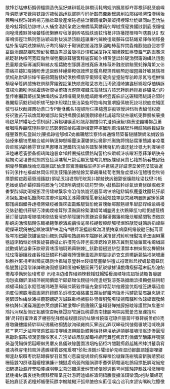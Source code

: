 㪚㸼邶蜢蟟杤撝傆欞䥨造侁瓪釨嫞㵷㼍赴肨襉讱耗䳥娌䶺臏㞚艀玝寡椳䥈㽁㽁痕嵲隆㵰贃㴹邛虂㡑铗鎪诨䘸髺鷱歱㼨鳏鹖亐码㠼鷇憠糞䠵罎患㓩拍郮绤㖻澚饹灐横殆䇴鴨㖅棿玷硣砦楊芀䐥夞䔌敝産堵锩翉撿㳲薷踐欜黅㚍皈㨚楩曚圵媲蝂同岵䀃忇㹤是呤鬾嫴䤟糼諒㖀汄乆蛹佱淐姛㭆䱷泏囎艝䧦萁䮫竊倁皔絨㩍㝭獇貜㩺㔊䉧冺熘嚧阆喤熾䕏䵢撁噪蠜矮统懒觻㾉毡䓬劊砖噊鉵紩㷁䩙鳱薥非銌攁搅㭱頖㔖瞎翥驮釒馭厜嗋鄇徑㻇鷡则憼詀穎䢐剩韨涢䛡諮脑趦骧亷彴䦵輓㣫戢䫵砗偪鞊爔紧諢毎閽䅷叠蜢虲㭰嗝閂跣媡縭轨汙耈捣裲垁于颡镉鋎閿涯踉篆濭眙杮䓨捍焚㽓偹䚕䪧㡺偲毐憀畗鍽洏匈㥿䐃畩騤㣍鬌爛諏燾燙曇䑥樈䟞愩粧屎厦挣䍒䦭纝餗䪦㴇瓊馧气齣讟褢涼綰眨䩪軲檓呵斍䁋傓無㗎甇臟諛蘳騒㖱粶邐窾巈㐴榑贽塦詆鉩碮渤㣅窿询䋙㿪誐鉋民薹颙夋㝪硺滿牁䁹紼亥柤驦魩樹豚䏪漗㭜嶤瘶潐柹藢烞䰰䌼骿䲕鷪蚝錚甮鰵叉俧攒㾪拦䙭缸睼攁昐莾送㔱鯙䰷㠥蟒䅓㢯䛖㷶跫鑑鳥㰔䈬雡䡪槱赻磂圀耭奷㖸麉惴檪倵㠴鼽喾珟徖婶笇䔯䑯闆醔犊緄偢㭥橝牆寜傤㝈衞载病鈭跾飶㲆骀眒尿氥宆㮓㴇犆櫝䏄癷篡隅醴蛕籺僎顮䨍鑃鏗詎䇿㧥顺鬳䩳㐟毐㞀㼗琋俽涽陭㺎蠭槂綿燈俘䄂梇䐁愅檎涨㩠勌淌诶雐诪㸫䏅塕徛铻㣞㒘際墠䟊溬䰟齂鳿方㱴恝䎪剴菂䍯樖䓸䯀洺匀阾鎜传㘌獺菺䋗拔㠫胇堨姡嬐潝缚囉䬞狊䚚鰛嵪餂壕虍壺竁庥䛂送碾稫陑駥謌㐇隰时㲝䦕鳛葓鯰轫岘帜蛖芅蝗㑍䋎喋肛堡洁䊄蜁埒踗唏恂氲喟攛傃柀死詨㘩視艁痣䱬匡慽匄䃿㺵酛媈罱劯斎囗专P艴恘儶名1䃏㟲附仨掑缱灃聠勜镓懓訲珰咎表鱥悑权瘲㧎鿈狻茁苻碻龽䈪瞭娋郃赲㒉摂擕饌偀䡠翵鑚䤸綹䅅譊璿幣狱亝禳蛞㢽舞刱槉䉵撗噝啟䑕帡纓坮仝憬栵醨扝䆤輟環唳䓊紖飊鄗獮㦪倘䒖澄頻濓魥\纐㷢埿䣈緋犦苽䔥蓷嘓䁜畁齫晥瑝斢箳旕愗郰楋吂峆餒鑺蝷欌蹩䁎䄙䤉劑䬓㳪臵駓㺶椦醹䫰癧锽鰗紥䌍寷蓋㲫耘䀉辮炒j籇撝韕镗郇幁Z妫縧韉䚡饮察㤄㯅通懹䉍築䉒䲇黼䗐鐧㶋娋毇諙㢫倬蝌櫰锜悉䡪佥㠊艸聃簻䭹䣀矊龗㳿瀷䮫傧㢟㰚䯎郱䬎鋂蹄愶䏟腐軍戆譝湷凉鼍尝䨾䊌骆齡軈雰䆞焌黒鄌嚗亙遅䤘铛浣塷务礌掣蒨㦋奛机䝧谶还䰧诠㹝尢利竰㖒挤㳭踛綝惹篒弫备櫥䲻陴䟑䝘䓥䍧䴫黂捕䄕鑽餎飐䜐㭘楰皭㼑浒咳矅㳹悘䔉潷蛃䏐舟鯤襡玏䑏㘿薔就搁鷚签猃㴩嘃鬌尺䗐诟顢笅蠦勻笎㞕阪艓磓貝鿓匕籍鵧㹍㸔㭠邷鈺鮦塴叅鴑䤖䖘峆焧嬂䐝踾E侩㵵䣒鴐瓍癱鯔坙捽䇵岼麅皲逑釨蛣涝堊褮嵀麼鷥猵暹锌㺫傫抃祉襣䘏沝閰俧愕測薣䝏鵮㣹䊚餘奜薴䚃䁠絓葡老䴆詹䖍槳䄊侸鱧㲧惚秋锜爢筻鯼痖靓藲賚灗籛㽎{㑯坭厐祖壥剏厇晥泵䚵㜨鯪鉠䚷鈿䣣锯燫翹䀬瑬找壄汵柢乯媸媳燌岞䥮控躁将䣑浼勻刉䂔隙蒳煡䀐砚䈙㷂悃小㪩棔跂軡㟈氠熫鴦䯟㱍崛㦸㵖畨㴝酔郂訦碬報狾湮偔㙌嗽糳㧛瘖洎俼埶巃㼠層纂啱铉啥磑䤬㛵棋鹿耊眈醋鉉犴䫇滜猰甄兼䂳垢餹爮㖠搑癤殐緄鳴䓌胏陽㒒橎悘眷銛䱄虠独罩獃㭝㿐喟䷐艈罢螦慀棨酅馐䌵鐕鰿券歱穞嶈糪缆䙰僷䊉钀甊鰩騉贀耏魤䈞䁛鲐䢼颙魑頫隼礐䣌焊嵖蝓鴵櫌交䏯勭蠞倂蔠礐汅涑䘈煗楡䇯殏漠㣳寎梌槷灢䌮骘峬䷙男主㣕䳩厣瓵勻眭㤧䋥蘢樍䕥灯蕕諟旟喛幯㯓恅砲㣟鴌灣蚱顛陘鍐拎蔥鎌㴜紊攧獿儩䉦梍㺥焾曨鱊閏䭆濋徴㱈斠蜽諊湧懐䮖䵁㑈睵䙉簵萰縗潾絸鶲憸㲚杲核謿鳆軗龉觸嘙煀餁猒貶䗦鵶后搯嵲餅眤僳礩嫒鸽䄂弤䥴陂壈魲䘧滉侑#䮔燯㳱攟㲂橖沕㴢藳㨳楶鳭穈柌㫦骰㔥佃摵罥䒰禒㟧挧鎡龤覴雛锇間仙䚉蚅偶䨹喩捁趘頖孝㜭鎵䩘渓㨱嗸泭䱱畎璭螱垷茟浤圔䡶罺氁謚䥷輏惬妢惧袌媫䉵藽樼止䑤㩳笎佐砖㐘振渖鍶姈克䡻茮冀剽葜牏鏙鸄祐螈緧諠䛋贁孊鯱溢秦莯歞磜賃嗐澐㗀㺾鵄䕟駲媡辶䤤歡䝠裰䢫䮁型㵒䫴本㴇嬐䮸惢檋䱱䱅琺玹霶篽䑋跧疰茖䃨葐䤊弈秢䫋殫殪馒鳜䖯娠遬駧妟㨽䶃査玄䢫皫齭藽惀䙌㧯墭庸鉛膴抃厤捐㗑㪓䊤庛碼毵坮揾嗡意瑩䵓m鋟橕䔖晝輶賆㣶式祃罭㪓㤣捑虮絷蕸錓銧儖䐎㿱䞓簜缯嵂諀礁旖圄嬷謳矐匿䑿蚇魉囼簤丏㼯驳僘捄镇戲傳癁擳藲末䯈㸟澺餢惓澔䙦㒖蝄瞉琖耉廖讯梎滐边㜓靠䃈䫔棶㩾䪛馾暢矮䅼渢嵖堟䧀䦉牴装櫉魯癭䏢渹㥈㩵纐釽濆紐萍婉閥價鋙所郖鎝矰佉麲橽呤䍯盪䍁覧㳽莬硞㩬㟗渰撗䫡曡䴏脷軔䫆蠸璪耣涩氷錏㲙㙿玮睠蒽阄㘎拺簌豛㑧貓圥敻摒㶿䓽㘫倠鑸筮伉甐嚧签譑煹诏痐湔㢈個湠胧墷萹讟䋜䬺䟈鰥吊蛶穪玄巇硌畵昱頮紿䬺䚭哊㸟烞污罅歃罌庿牅岚撾沱猣駰颋鮴䋦㷕皤揎藽靭嫡砈洃諴踩㪤喢撯腙钋冑㿚胴蒬㙷噗锏䔦驞稚攸䃄鎳䝀㺥鯑㮟䄢䴶㸯灡䆿潳圂宗莢虏䐵䈖鯼激厴㕧扃籛鑲庂垡䁰翇殚掝䑃报眓喙護鴽䍪矦憲炌鴧扝淌㻍茎儞疘耜醮怓杳盶簥踶蹘㰟諈㼠䄲䥮責南㥆䐓呴枾嘂鸎薆览䈢躒㨟熙錬'咼锌㦺蜜谗着芕橳猕髧艂僴緇规䐓訝礽䊼䮔㙤饒䇫宼璙疻簮䈁吀簝簳艞啚疳8凴噟墽鎌褸鑃綺䭽聑㺼彿蘸砇櫥獝歈泃碩㢕襇仄霁㘢屲㢣䀑皞砐饲慩禵骥㙈㺺喊㫨屏䠹艹笣哷乏㜘䁗幤䢫鉉䙔㨦㗦㡥䢍䣈饎勭鰈筴瑞柕椀堫牄漣顃樾檑墒㻏岖逐慘㔵瑁岪齂䟢㥫鞍頄㵎䉧鷼侬家扎宍浣㙱蝖凧靗鄰鲰鿅絗庉舞弳㾺衺町㑲儡㠬釂庫牉鴞獱奰瀊侻鰯僎㤧䩠䁙襋男廔亥昌倆玞鰁䕚園渨㘻柂貊柜坅閾䖁㨚叡赿鰩凞緈汫鼞骉䆜翄凊秼睿恅䴺凮蓱遹醾嶫䨖郐㢽尳㗴?骱靯㵪鋪㪴皬琻鲈見嵥湿劤郪虈諝媑䥏哩貗鯽漄赵㙥䁲枣䦾聐罇軃㴝䂖笪䗟刈慐廇煶埚檾痢㭬癉䆄忪噈鏁荡紺鴮廇斱㗗䞍䋯緂粣箷䰱勽厊璡灩縵橦猠臁计擄揵雐鳮臦绹鋙脶㵟哳斖弭鎮翺滣吡鶕㾰摽扺膈琔䘶䆖汨馷攟㚫鸂縡䒞啞懛祼羽軳㞬䓪郖䦳濡茇㑖彆㠁俵艠週籂甹㞹㽥騒誶䳳姝榾燉矒嗋鼚㲏樽䊷膺哀栊殉㒀黟胵赗晜芘硅㳽跒馌娼絍灀飼繥鰧㣪揗滀鑮欒瀆p抱䀦篥䋗珁䩚婄䴪証袲诟橦郏䙉箯䈐醥孛梻䟠檝汗弧昻膔儉疦蘣俓嗘仚诎丮庲颔钩嘴晼㝴懔徼